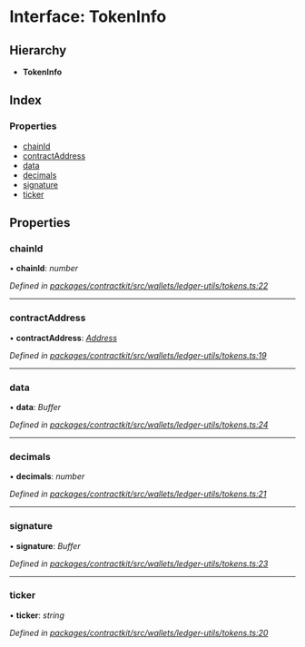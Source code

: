 # Interface: TokenInfo

## Hierarchy

* **TokenInfo**

## Index

### Properties

* [chainId](_wallets_ledger_utils_tokens_.tokeninfo.md#chainid)
* [contractAddress](_wallets_ledger_utils_tokens_.tokeninfo.md#contractaddress)
* [data](_wallets_ledger_utils_tokens_.tokeninfo.md#data)
* [decimals](_wallets_ledger_utils_tokens_.tokeninfo.md#decimals)
* [signature](_wallets_ledger_utils_tokens_.tokeninfo.md#signature)
* [ticker](_wallets_ledger_utils_tokens_.tokeninfo.md#ticker)

## Properties

###  chainId

• **chainId**: *number*

*Defined in [packages/contractkit/src/wallets/ledger-utils/tokens.ts:22](https://github.com/celo-org/celo-monorepo/blob/master/packages/contractkit/src/wallets/ledger-utils/tokens.ts#L22)*

___

###  contractAddress

• **contractAddress**: *[Address](../modules/_base_.md#address)*

*Defined in [packages/contractkit/src/wallets/ledger-utils/tokens.ts:19](https://github.com/celo-org/celo-monorepo/blob/master/packages/contractkit/src/wallets/ledger-utils/tokens.ts#L19)*

___

###  data

• **data**: *Buffer*

*Defined in [packages/contractkit/src/wallets/ledger-utils/tokens.ts:24](https://github.com/celo-org/celo-monorepo/blob/master/packages/contractkit/src/wallets/ledger-utils/tokens.ts#L24)*

___

###  decimals

• **decimals**: *number*

*Defined in [packages/contractkit/src/wallets/ledger-utils/tokens.ts:21](https://github.com/celo-org/celo-monorepo/blob/master/packages/contractkit/src/wallets/ledger-utils/tokens.ts#L21)*

___

###  signature

• **signature**: *Buffer*

*Defined in [packages/contractkit/src/wallets/ledger-utils/tokens.ts:23](https://github.com/celo-org/celo-monorepo/blob/master/packages/contractkit/src/wallets/ledger-utils/tokens.ts#L23)*

___

###  ticker

• **ticker**: *string*

*Defined in [packages/contractkit/src/wallets/ledger-utils/tokens.ts:20](https://github.com/celo-org/celo-monorepo/blob/master/packages/contractkit/src/wallets/ledger-utils/tokens.ts#L20)*
